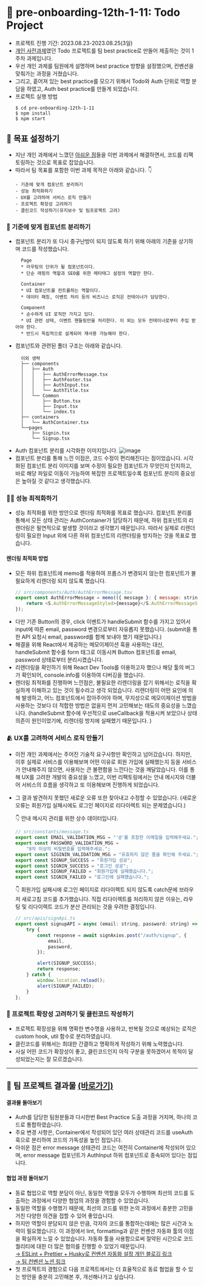 # 📝 pre-onboarding-12th-1-11: Todo Project

-   프로젝트 진행 기간: 2023.08.23-2023.08.25(3일)
-   [개인 사전과제](https://github.com/Aroma-oh/wanted-pre-onboarding-frontend)였던 Todo 프로젝트를 팀 best practice로 만들어 제출하는 것이 1주차 과제입니다.
-   우선 개인 과제를 팀원에게 설명하며 best practice 방향을 설정했으며, 컨벤션을 맞춰가는 과정을 거쳤습니다.
-   그리고, 흩어져 있는 best practice를 모으기 위해서 Todo와 Auth 단위로 역할 분담을 하였고, Auth best practice를 만들게 되었습니다.
-   프로젝트 실행 방법
    ```
    $ cd pre-onboarding-12th-1-11
    $ npm install
    $ npm start
    ```

## 🎯 목표 설정하기

-   지난 개인 과제에서 느꼈던 [아쉬운 점](https://github.com/Aroma-oh/wanted-pre-onboarding-frontend#-%EC%95%84%EC%89%AC%EC%9B%80%EC%9C%BC%EB%A1%9C-%EB%82%A8%EC%9D%80-%EC%82%AC%ED%95%AD%EB%93%A4)들을 이번 과제에서 해결하면서, 코드를 리팩토링하는 것으로 목표로 잡았습니다.
-   따라서 팀 목표를 포함한 이번 과제 목적은 아래와 같습니다. 👇
    ```
    - 기준에 맞게 컴포넌트 분리하기
    - 성능 최적화하기
    - UX를 고려하여 서비스 로직 만들기
    - 프로젝트 확장성 고려하기
    - 클린코드 작성하기(유지보수 및 팀프로젝트 고려)
    ```

### 🧩 기준에 맞게 컴포넌트 분리하기

-   컴포넌트 분리가 또 다시 중구난방이 되지 않도록 하기 위해 아래의 기준을 상기하며 코드를 작성했습니다.
    ```
      Page
      * 라우팅의 단위가 될 컴포넌트이다.
      * 단순 래핑의 역할과 SEO를 위한 메타태그 설정의 역할만 한다.

      Container
      * UI 컴포넌트를 컨트롤하는 역할이다.
      * 데이터 패칭, 이벤트 처리 등의 비즈니스 로직은 컨테이너가 담당한다.

      Component
      * 순수하게 UI 로직만 가지고 있다.
      * UI 관련 상태, 이벤트 핸들링만을 처리한다. 이 외는 모두 컨테이너로부터 주입 받아야 한다.
      * 반드시 독립적으로 설계되어 재사용 가능해야 한다.
    ```
-   컴포넌트와 관련된 폴더 구조는 아래와 같습니다.
    ```
      이외 생략
      ├── components
      │   ├── Auth
      │   │   ├── AuthErrorMessage.tsx
      │   │   ├── AuthFooter.tsx
      │   │   ├── AuthInput.tsx
      │   │   └── AuthTitle.tsx
      │   └── Common
      │       ├── Button.tsx
      │       ├── Input.tsx
      │       └── index.ts
      ├── containers
      │   └── AuthContainer.tsx
      └──pages
          ├── Signin.tsx
          └── Signup.tsx
    ```
-   Auth 컴포넌트 분리를 시각화한 이미지입니다.
    ![image](https://github.com/Aroma-oh/wanted-pre-onboarding-frontend-projects/assets/115550622/0fd09224-8d1f-4ae6-95d1-d67d8c0e9fd5)
-   컴포넌트 분리를 통해 느낀 이점은, 코드 수정이 편리해진다는 점이었습니다. 시각화된 컴포넌트 분리 이미지를 보며 수정이 필요한 컴포넌트가 무엇인지 인지하고, 바로 해당 파일로 이동이 가능하여 복잡한 프로젝트일수록 컴포넌트 분리의 중요성은 높아질 것 같다고 생각했습니다.

### 🧚🏻 성능 최적화하기

-   성능 최적화를 위한 방안으로 렌더링 최적화를 목표로 했습니다. 컴포넌트 분리를 통해서 모든 상태 관리는 AuthContainer가 담당하기 때문에, 하위 컴포넌트의 리렌더링은 필연적으로 발생할 것이라고 생각했기 때문입니다. 따라서 실제로 리렌더링이 필요한 Input 외에 다른 하위 컴포넌트의 리렌더링을 방지하는 것을 목표로 했습니다.

#### 렌더링 최적화 방법

-   모든 하위 컴포넌트에 memo를 적용하여 프롭스가 변경되지 않는한 컴포넌트가 불필요하게 리렌더링 되지 않도록 했습니다.
    ```js
    // src/components/Auth/AuthErrorMessage.tsx
    export const AuthErrorMessage = memo(({ message }: { message: string }) => {
        return <S.AuthErrorMessageStyled>{message}</S.AuthErrorMessageStyled>;
    });
    ```
-   다만 기존 Button의 경우, click 이벤트가 handleSubmit 함수를 가지고 있어서 input에 따른 email, password 변경으로부터 자유롭지 못했습니다. (submit을 통한 API 요청시 email, password를 함께 보내야 했기 때문입니다.)
-   해결을 위해 React에서 제공하는 메모이제이션 훅을 사용하는 대신, handleSubmit 함수를 form 태그로 이동시켜 Button 컴포넌트를 email, password 상태로부터 분리시켰습니다.
-   리렌더링을 확인하기 위해 React Dev Tools를 이용하고자 했으나 해당 툴의 버그가 확인되어, console.info를 이용하여 디버깅을 했습니다.
-   렌더링 최적화를 진행하며 느낀점은, 불필요한 리렌더링을 잡기 위해서는 로직을 확실하게 이해하고 있는 것이 필수라고 생각 되었습니다. 리렌더링이 어떤 요인에 의해 발생하고, 어느 컴포넌트에서 잡아주어야 하며, 무지성으로 메모이제이션 방법을 사용하는 것보다 더 적합한 방법은 없을지 먼저 고민해보는 태도의 중요성을 느꼈습니다.
    (handleSubmit 함수에 우선적으로 useCallback을 적용시켜 보았으나 상태 의존이 원인이었기에, 리렌더링 방지에 실패했기 때문입니다. )

### 🫂 UX를 고려하여 서비스 로직 만들기

-   이전 개인 과제에서는 주어진 기술적 요구사항만 확인하고 넘어갔습니다. 하지만, 이후 실제로 서비스를 이용해보며 어떤 이유로 회원 가입에 실패했는지 등을 서비스가 안내해주지 않으면, 사용자는 큰 불편함을 느낀다는 것을 깨달았습니다. 이를 통해 UX를 고려한 개발의 중요성을 느꼈고, 이번 리팩토링에서는 안내 메시지와 더불어 서비스의 흐름을 생각하고 또 이용해보며 진행하게 되었습니다.
-   그 결과 발견하지 못했던 새로운 오류 또한 찾아내고 수정할 수 있었습니다. (새로운 오류는 회원가입 실패시에도 로그인 페이지로 리다이렉트 되는 문제였습니다.)

    👇 안내 메시지 관리를 위한 상수 데이터입니다.

    ```js
    // src/constants/message.ts
    export const EMAIL_VALIDATION_MSG = "'@'를 포함한 이메일을 입력해주세요.";
    export const PASSWORD_VALIDATION_MSG =
        "8자 이상의 비밀번호를 입력해주세요.";
    export const SIGININ_VALIDATION_MSG = "유효하지 않은 폼을 확인해 주세요.";
    export const SIGNUP_SUCCESS = "회원가입 성공";
    export const SIGNIN_SUCCESS = "로그인 성공";
    export const SIGNUP_FAILED = "회원가입에 실패했습니다.";
    export const SIGNIN_FAILED = "로그인에 실패했습니다.";
    ```

    👇 회원가입 실패시에 로그인 페이지로 리다이렉트 되지 않도록 catch문에 브라우저 새로고침 코드를 추가했습니다. 직접 리다이렉트를 처리하지 않은 이유는, 라우팅 및 리다이렉트 코드가 분산 관리되는 것을 우려한 결정입니다.

    ```js
    // src/apis/signApi.ts
    export const signupAPI = async (email: string, password: string) => {
        try {
            const response = await signAxios.post("/auth/signup", {
                email,
                password,
            });

            alert(SIGNUP_SUCCESS);
            return response;
        } catch {
            window.location.reload();
            alert(SIGNUP_FAILED);
        }
    };
    ```

### 🤔 프로젝트 확장성 고려하기 및 클린코드 작성하기

-   프로젝트 확장성을 위해 명확한 변수명을 사용하고, 반복될 것으로 예상되는 로직은 custom hook, util 함수로 분리하였습니다.
-   클린코드를 위해서는 최대한 간결하고 명확하게 작성하기 위해 노력했습니다.
-   사실 어떤 코드가 확장성이 좋고, 클린코드인지 아직 구분을 못하겠어서 목적이 달성되었는지는 잘 모르겠습니다.

---

## 🎊 팀 프로젝트 결과물 [(바로가기)](https://github.com/wanted-pre-onboarding-12th-11/pre-onboarding-12th-1-11)

#### 결과물 돌아보기

-   Auth를 담당한 팀원분들과 다시한번 Best Practice 도출 과정을 거치며, 하나의 코드로 통합하였습니다.
-   주요 변경 사항은, Container에서 작성되어 있던 여러 상태관리 코드를 useAuth 훅으로 분리하여 코드의 가독성을 높인 점입니다.
-   아쉬운 점은 error message 상태관리 코드는 여전히 Container에 작성되어 있으며, error message 컴포넌트가 AuthInput 하위 컴포넌트로 종속되어 있다는 점입니다.

#### 협업 과정 돌아보기

-   동료 협업으로 역할 분담이 아닌, 동일한 역할을 모두가 수행하며 최선의 코드를 도출하는 과정에서 다양한 협업의 과정을 경험할 수 있었습니다.
-   동일한 역할을 수행했기 때문에, 최선의 코드를 위한 논의 과정에서 충분한 고민을 거친 다양한 의견을 접할 수 있어 좋았습니다.
-   하지만 역할이 분담되지 않은 만큼, 각자의 코드를 통합하는데에는 많은 시간과 노력이 필요했습니다. 이 과정에서 lint, formatting과 같은 컨벤션 자동화 툴의 이점을 확실하게 느낄 수 있었습니다. 자동화 툴을 사용함으로써 절약된 시간으로 코드 퀄리티에 대한 더 많은 협의를 진행할 수 있었기 때문입니다.
    </br> [→ ESLint + Prettier + Husky로 컨벤션 자동화 설정 개인 블로깅 링크](https://velog.io/@on002way/%EC%83%9D%EC%82%B0%EC%84%B1%EC%9D%84-%EB%86%92%EC%9D%B4%EB%8A%94-%ED%98%91%EC%97%85-%EB%B0%A9%EB%B2%95)
    </br> [→ 팀 컨벤션 노션 링크](https://motley-bird-51b.notion.site/3a21f7d6905f4d84b58b50471dd45d19)
-   첫 프로젝트의 경험으로 다음 프로젝트에서는 더 효율적으로 동료 협업을 할 수 있는 방안을 충분히 고민해본 후, 개선해나가고 싶습니다.
